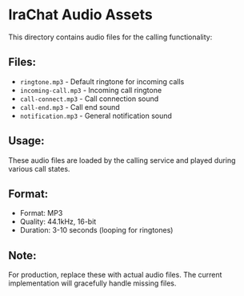 # IraChat Audio Assets

This directory contains audio files for the calling functionality:

## Files:
- `ringtone.mp3` - Default ringtone for incoming calls
- `incoming-call.mp3` - Incoming call ringtone
- `call-connect.mp3` - Call connection sound
- `call-end.mp3` - Call end sound
- `notification.mp3` - General notification sound

## Usage:
These audio files are loaded by the calling service and played during various call states.

## Format:
- Format: MP3
- Quality: 44.1kHz, 16-bit
- Duration: 3-10 seconds (looping for ringtones)

## Note:
For production, replace these with actual audio files. The current implementation will gracefully handle missing files.
